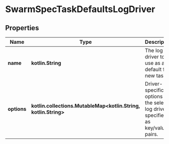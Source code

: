 
# SwarmSpecTaskDefaultsLogDriver

## Properties
Name | Type | Description | Notes
------------ | ------------- | ------------- | -------------
**name** | **kotlin.String** | The log driver to use as a default for new tasks.  |  [optional]
**options** | **kotlin.collections.MutableMap&lt;kotlin.String, kotlin.String&gt;** | Driver-specific options for the selectd log driver, specified as key/value pairs.  |  [optional]



